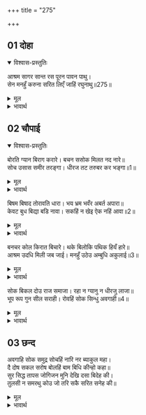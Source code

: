 +++
title = "275"

+++


## 01 दोहा
<details open><summary>विश्वास-प्रस्तुतिः</summary>

आश्रम सागर सान्त रस पूरन पावन पाथु।  
सेन मनहुँ करुना सरित लिएँ जाहिं रघुनाथु॥275॥  
</details>
<details><summary>मूल</summary>

आश्रम सागर सान्त रस पूरन पावन पाथु।  
सेन मनहुँ करुना सरित लिएँ जाहिं रघुनाथु॥275॥  
</details>

<details><summary>भावार्थ</summary>

श्री रामजी का आश्रम शान्त रस रूपी पवित्र जल से परिपूर्ण समुद्र है। जनकजी की सेना (समाज) मानो करुणा (करुण रस) की नदी है, जिसे श्री रघुनाथजी (उस आश्रम रूपी शान्त रस के समुद्र में मिलाने के लिए) लिए जा रहे हैं॥275॥  
</details>





## 02 चौपाई
<details open><summary>विश्वास-प्रस्तुतिः</summary>

बोरति ग्यान बिराग करारे। बचन ससोक मिलत नद नारे॥  
सोच उसास समीर तरङ्गा। धीरज तट तरुबर कर भङ्गा॥1॥  
</details>
<details><summary>मूल</summary>

बोरति ग्यान बिराग करारे। बचन ससोक मिलत नद नारे॥  
सोच उसास समीर तरङ्गा। धीरज तट तरुबर कर भङ्गा॥1॥  
</details>

<details><summary>भावार्थ</summary>

यह करुणा की नदी (इतनी बढी हुई है कि) ज्ञान-वैराग्य रूपी किनारों को डुबाती जाती है। शोक भरे वचन नद और नाले हैं, जो इस नदी में मिलते हैं और सोच की लम्बी साँसें (आहें) ही वायु के झकोरों से उठने वाली तरङ्गें हैं, जो धैर्य रूपी किनारे के उत्तम वृक्षों को तोड रही हैं॥1॥  
</details>

बिषम बिषाद तोरावति धारा। भय भ्रम भवँर अबर्त अपारा॥  
केवट बुध बिद्या बडि नावा। सकहिं न खेइ ऐक नहिं आवा॥2॥  

<details><summary>मूल</summary>

बिषम बिषाद तोरावति धारा। भय भ्रम भवँर अबर्त अपारा॥  
केवट बुध बिद्या बडि नावा। सकहिं न खेइ ऐक नहिं आवा॥2॥  
</details>

<details><summary>भावार्थ</summary>

भयानक विषाद (शोक) ही उस नदी की तेज धारा है। भय और भ्रम (मोह) ही उसके असङ्ख्य भँवर और चक्र हैं। विद्वान मल्लाह हैं, विद्या ही बडी नाव है, परन्तु वे उसे खे नहीं सकते हैं, (उस विद्या का उपयोग नहीं कर सकते हैं) किसी को उसकी अटकल ही नहीं आती है॥2॥  
</details>

बनचर कोल किरात बिचारे। थके बिलोकि पथिक हियँ हारे॥  
आश्रम उदधि मिली जब जाई। मनहुँ उठेउ अम्बुधि अकुलाई॥3॥  

<details><summary>मूल</summary>

बनचर कोल किरात बिचारे। थके बिलोकि पथिक हियँ हारे॥  
आश्रम उदधि मिली जब जाई। मनहुँ उठेउ अम्बुधि अकुलाई॥3॥  
</details>

<details><summary>भावार्थ</summary>

वन में विचरने वाले बेचारे कोल-किरात ही यात्री हैं, जो उस नदी को देखकर हृदय में हारकर थक गए हैं। यह करुणा नदी जब आश्रम-समुद्र में जाकर मिली, तो मानो वह समुद्र अकुला उठा (खौल उठा)॥3॥  
</details>

सोक बिकल दोउ राज समाजा। रहा न ग्यानु न धीरजु लाजा॥  
भूप रूप गुन सील सराही। रोवहिं सोक सिन्धु अवगाही॥4॥  

<details><summary>मूल</summary>

सोक बिकल दोउ राज समाजा। रहा न ग्यानु न धीरजु लाजा॥  
भूप रूप गुन सील सराही। रोवहिं सोक सिन्धु अवगाही॥4॥  
</details>

<details><summary>भावार्थ</summary>

दोनों राज समाज शोक से व्याकुल हो गए। किसी को न ज्ञान रहा, न धीरज और न लाज ही रही। राजा दशरथजी के रूप, गुण और शील की सराहना करते हुए सब रो रहे हैं और शोक समुद्र में डुबकी लगा रहे हैं॥4॥  
</details>

## 03 छन्द

<div class="audioEmbed"  caption="AIR-वाचनम्" src="https://archive.org/download/rAmcharitmAnas-AIR/EPI-224.mp3"></div>

अवगाहि सोक समुद्र सोचहिं नारि नर ब्याकुल महा।  
दै दोष सकल सरोष बोलहिं बाम बिधि कीन्हो कहा॥  
सुर सिद्ध तापस जोगिजन मुनि देखि दसा बिदेह की।  
तुलसी न समरथु कोउ जो तरि सकै सरित सनेह की॥  

<details><summary>मूल</summary>

अवगाहि सोक समुद्र सोचहिं नारि नर ब्याकुल महा।  
दै दोष सकल सरोष बोलहिं बाम बिधि कीन्हो कहा॥  
सुर सिद्ध तापस जोगिजन मुनि देखि दसा बिदेह की।  
तुलसी न समरथु कोउ जो तरि सकै सरित सनेह की॥  
</details>

<details><summary>भावार्थ</summary>

शोक समुद्र में डुबकी लगाते हुए सभी स्त्री-पुरुष महान व्याकुल होकर सोच (चिन्ता) कर रहे हैं। वे सब विधाता को दोष देते हुए क्रोधयुक्त होकर कह रहे हैं कि प्रतिकूल विधाता ने यह क्या किया? तुलसीदासजी कहते हैं कि देवता, सिद्ध, तपस्वी, योगी और मुनिगणों में कोई भी समर्थ नहीं है, जो उस समय विदेह (जनकराज) की दशा देखकर प्रेम की नदी को पार कर सके (प्रेम में मग्न हुए बिना रह सके)।  
</details>



